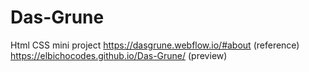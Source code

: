 # Das-Grune
Html CSS mini project
https://dasgrune.webflow.io/#about (reference)
https://elbichocodes.github.io/Das-Grune/ (preview)
